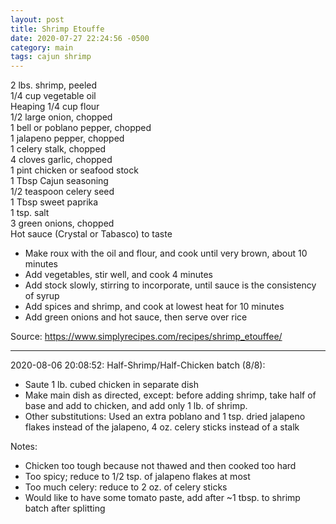 ```yaml
---
layout: post
title: Shrimp Etouffe
date: 2020-07-27 22:24:56 -0500
category: main
tags: cajun shrimp
---
```

2 lbs. shrimp, peeled  
1/4 cup vegetable oil  
Heaping 1/4 cup flour  
1/2 large onion, chopped  
1 bell or poblano pepper, chopped  
1 jalapeno pepper, chopped  
1 celery stalk, chopped  
4 cloves garlic, chopped  
1 pint chicken or seafood stock  
1 Tbsp Cajun seasoning  
1/2 teaspoon celery seed  
1 Tbsp sweet paprika  
1 tsp. salt  
3 green onions, chopped  
Hot sauce (Crystal or Tabasco) to taste  
<ul>
 	<li>Make roux with the oil and flour, and cook until very brown, about 10 minutes</li>
 	<li>Add vegetables, stir well, and cook 4 minutes</li>
 	<li>Add stock slowly, stirring to incorporate, until sauce is the consistency of syrup</li>
 	<li>Add spices and shrimp, and cook at lowest heat for 10 minutes</li>
 	<li>Add green onions and hot sauce, then serve over rice</li>
</ul>
Source: <a href="https://www.simplyrecipes.com/recipes/shrimp_etouffee/">https://www.simplyrecipes.com/recipes/shrimp_etouffee/</a>

---

2020-08-06 20:08:52: Half-Shrimp/Half-Chicken batch (8/8):
* Saute 1 lb. cubed chicken in separate dish
* Make main dish as directed, except: before adding shrimp, take half of base and
  add to chicken, and add only 1 lb. of shrimp.
* Other substitutions: Used an extra poblano and 1 tsp. dried jalapeno flakes instead
  of the jalapeno, 4 oz. celery sticks instead of a stalk

Notes:
* Chicken too tough because not thawed and then cooked too hard
* Too spicy; reduce to 1/2 tsp. of jalapeno flakes at most
* Too much celery: reduce to 2 oz. of celery sticks
* Would like to have some tomato paste, add after ~1 tbsp. to shrimp batch after
  splitting
